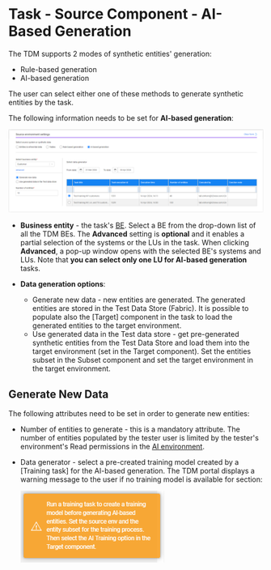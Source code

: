 # Task - Source Component - AI-Based Generation

The TDM supports 2 modes of synthetic entities' generation:

- Rule-based generation
- AI-based generation

The user can select either one of these methods to generate synthetic entities by the task.

The following information needs to be set for **AI-based generation**:

![rule based](images/task_source_ai_based_gen.png)

- **Business entity** - the task's [BE](https://github.com/k2view-academy/K2View-Academy/blob/Academy_8.0_TDM_9.0/articles/TDM/tdm_gui/04_tdm_gui_business_entity_window.md). Select a BE from the drop-down list of all the TDM BEs. The **Advanced** setting is **optional** and it enables a partial selection of the systems or the LUs in the task. When clicking **Advanced**, a pop-up window opens with the selected BE's systems and LUs. Note that **you can select only one LU for AI-based generation** tasks.

  

- **Data generation options**:

  - Generate new data - new entities are generated. The generated entities are stored in the Test Data Store (Fabric). It is possible to populate also the [Target] component in the task to load the generated entities to the target environment.
  - Use generated data in the Test data store - get pre-generated synthetic entities from the Test Data Store and load them into the target environment (set in the Target component). Set the entities subset in the Subset component and set the target environment in the target environment.

## Generate New Data 

The following attributes need to be set in order to generate new entities:

- Number of entities to generate - this is a mandatory attribute. The number of entities populated by the tester user is limited by the tester's environment's Read permissions in the [AI environment](10_environment_roles_tab.md#ai-environment---permission-set). 

- Data generator - select a pre-created training model created by a [Training task] for the AI-based generation. The TDM portal displays a warning message to the user if no training model is available for section:

  ![training warning](images/ai_generation_warning_no_training.png)

  



